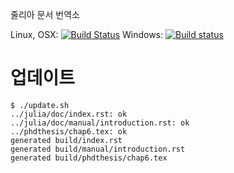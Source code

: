 줄리아 문서 번역소

Linux, OSX: [![Build Status](https://api.travis-ci.org/juliakorea/doc.svg?branch=master)](https://travis-ci.org/juliakorea/doc)
Windows: [![Build status](https://ci.appveyor.com/api/projects/status/m4pdut3nhvdu3unw?svg=true)](https://ci.appveyor.com/project/wookay/doc)


# 업데이트

    $ ./update.sh
    ../julia/doc/index.rst: ok
    ../julia/doc/manual/introduction.rst: ok
    ../phdthesis/chap6.tex: ok
    generated build/index.rst
    generated build/manual/introduction.rst
    generated build/phdthesis/chap6.tex
